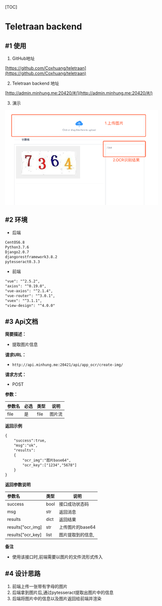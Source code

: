 [TOC]

# Teletraan backend

## #1 使用

1. GitHub地址

[https://github.com/Coxhuang/teletraan](https://github.com/Coxhuang/teletraan)


2. Teletraan backend 地址

[http://admin.minhung.me:20420/#/](http://admin.minhung.me:20420/#/)

3. 演示

![](https://raw.githubusercontent.com/Coxhuang/yosoro/master/20200402092234.png)


## #2 环境

- 后端 


```
CentOS6.8
Python3.7.6
Django2.0.7
djangorestframework3.8.2
pytesseract0.3.3
```

- 前端

```
"vue": "^2.5.2",
"axios": "^0.19.0",
"vue-axios": "^2.1.4",
"vue-router": "^3.0.1",
"vuex": "^3.1.1",
"view-design": "^4.0.0"
```

## #3 Api文档 

**简要描述：** 

- 提取图片信息

**请求URL：** 
- ` http://api.minhung.me:20421/api/app_ocr/create-img/ `
  
**请求方式：**
- POST 

**参数：** 

|参数名|必选|类型|说明|
|:----    |:---|:----- |-----   |
|file |是  |file |图片流   |

 **返回示例**
``` 
{
    "success":true,
    "msg":"ok",
    "results":
    {
        "ocr_img":"图片base64",
        "ocr_key":["1234","5678"]
    }
}
```
 **返回参数说明** 

|参数名|类型|说明|
|:-----  |:-----|-----                           |
|success |bool   |接口成功状态码  |
|msg |str   |返回消息  |
|results |dict   |返回结果  |
|results["ocr_img] |str   |上传图片的base64 |
|results["ocr_key] |list   |图片提取到的信息, |

 **备注** 

- 使用该接口时,前端需要以图片的文件流形式传入

## #4 设计思路

1. 前端上传一张带有字母的图片
2. 后端拿到图片后,通过pytesseract提取出图片中的信息
3. 后端将图片中的信息以及图片返回给前端并渲染









